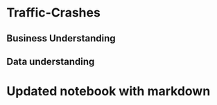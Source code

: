 # Traffic-Crashes
## Business Understanding 
## Data understanding
# Updated notebook with markdown
